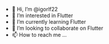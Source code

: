 - 👋 Hi, I’m @igorlf22
- 👀 I’m interested in Flutter
- 🌱 I’m currently learning Flutter
- 💞️ I’m looking to collaborate on Flutter
- 📫 How to reach me ...

<!---
igorlf22/igorlf22 is a ✨ special ✨ repository because its `README.md` (this file) appears on your GitHub profile.
You can click the Preview link to take a look at your changes.
--->
